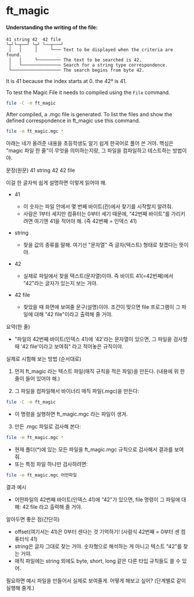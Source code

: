 # ft_magic

#### Understanding the writing of the file:
```
41 string 42  42 file
└┬┘└─┬──┘ └┬┘ └──┬───┘
 │   │     │     └─── Text to be displayed when the criteria are found.
 │   │     └───────── The text to be searched is 42.
 │   └─────────────── Search for a string type correspondence.
 └─────────────────── The search begins from byte 42. 
```
It is 41 because the index starts at 0. the 42º is 41. 


To test the Magic File it needs to compiled using the `File` command.
```bash
file -C -m ft_magic
```
After compiled, a .mgc file is generated. To list the files and show the defined correspondence in ft_magic use this command.
```bash
file -m ft_magic.mgc *
```
아래는 네가 올려준 내용을 초등학생도 알기 쉽게 한국어로 풀어 쓴 거야. 핵심은 "magic 파일 한 줄"이 무엇을 의미하는지랑, 그 파일을 컴파일하고 테스트하는 방법이야.

문장(원문)
41 string 42  42 file

이걸 한 글자씩 쉽게 설명하면 이렇게 읽어야 해.

- 41  
  - 이 숫자는 파일 안에서 몇 번째 바이트(칸)에서 찾기를 시작할지 알려줘.  
  - 사람은 1부터 세지만 컴퓨터는 0부터 세기 때문에, "42번째 바이트"를 가리키려면 여기엔 41을 적어야 해. (즉 42번째 = 인덱스 41)

- string  
  - 찾을 값의 종류를 말해. 여기선 "문자열" 즉 글자(텍스트) 형태로 찾겠다는 뜻이야.

- 42  
  - 실제로 파일에서 찾을 텍스트(문자열)이야. 즉 바이트 41(=42번째)에서 "42"라는 글자가 있는지 보는 거야.

- 42 file  
  - 찾았을 때 화면에 보여줄 문구(설명)이야. 조건이 맞으면 file 프로그램이 그 파일에 대해 "42 file"이라고 출력해 줄 거야.

요약(한 줄)
- "파일의 42번째 바이트(인덱스 41)에 '42'라는 문자열이 있으면, 그 파일을 검사할 때 '42 file'이라고 보여줘" 라고 적어놓은 규칙이야.

실제로 시험해 보는 방법 (순서대로)
1) 먼저 ft_magic 라는 텍스트 파일(매직 규칙을 적은 파일)을 만든다. (내용에 위 한 줄이 들어 있어야 해.)

2) 그 파일을 컴파일해서 바이너리 매직 파일(.mgc)을 만든다:
```bash
file -C -m ft_magic
```
- 이 명령을 실행하면 ft_magic.mgc 라는 파일이 생겨.

3) 만든 .mgc 파일로 검사해 본다:
```bash
file -m ft_magic.mgc *
```
- 현재 폴더(*)에 있는 모든 파일을 ft_magic.mgc 규칙으로 검사해서 결과를 보여줘.
- 또는 특정 파일 하나만 검사하려면:
```bash
file -m ft_magic.mgc 어떤파일
```

결과 예시
- 어떤파일의 42번째 바이트(인덱스 41)에 "42"가 있으면, file 명령이 그 파일에 대해:
  42 file
  라고 출력해 줄 거야.

알아두면 좋은 점(간단히)
- offset(여기서는 41)은 0부터 센다는 것 기억하기! (사람식 42번째 = 0부터 센 컴퓨터식 41)
- string은 글자 그대로 찾는 거야. 숫자형으로 해석하는 게 아니고 텍스트 "42"를 찾는 거야.
- 매직 파일에는 string 외에도 byte, short, long 같은 다른 타입 규칙들도 쓸 수 있어.

필요하면 예시 파일을 만들어서 실제로 보여줄게. 어떻게 해보고 싶어? (단계별로 같이 실행해 줄게.)
